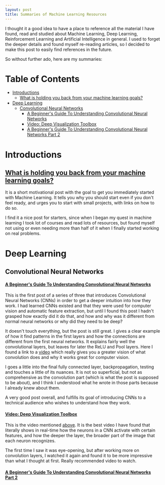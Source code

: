 ```yaml
---
layout: post
title: Summaries of Machine Learning Resources
---
```


I thought it a good idea to have a place to reference all the material I have found, read and studied about Machine Learning, Deep Learning, Reinforcement Learning and Artificial Intelligence in general. I used to forget the deeper details and found myself re-reading articles, so I decided to make this post to easily find references in the future.

So without further ado, here are my summaries:

# Table of Contents

<!-- MarkdownTOC autolink="true" bracket="round" depth="0" -->

- [Introductions](#introductions)
	- [What is holding you back from your machine learning goals?](#what-is-holding-you-back-from-your-machine-learning-goals)
- [Deep Learning](#deep-learning)
	- [Convolutional Neural Networks](#convolutional-neural-networks)
		- [A Beginner's Guide To Understanding Convolutional Neural Networks](#a-beginners-guide-to-understanding-convolutional-neural-networks)
		- [Video: Deep Visualization Toolbox](#video-deep-visualization-toolbox)
		- [A Beginner's Guide To Understanding Convolutional Neural Networks Part 2](#a-beginners-guide-to-understanding-convolutional-neural-networks-part-2)

<!-- /MarkdownTOC -->

# Introductions

## [What is holding you back from your machine learning goals?](http://machinelearningmastery.com/what-is-holding-you-back-from-your-machine-learning-goals/)

It is a short motivational post with the goal to get you immediately started with Machine Learning. It tells you why you should start even if you don't feel ready, and urges you to start with small projects, with links on how to do so. 

I find it a nice post for starters, since when I began my quest in machine learning I took lot of courses and read lots of resources, but found myself not using or even needing more than half of it when I finally started working on real problems.

# Deep Learning

## Convolutional Neural Networks

#### [A Beginner's Guide To Understanding Convolutional Neural Networks](https://adeshpande3.github.io/adeshpande3.github.io/A-Beginner's-Guide-To-Understanding-Convolutional-Neural-Networks/)

This is the first post of a series of three that introduces Convolutional Neural Networks (CNNs) in order to get a deeper intuition into how they work. I had learned CNNs existed and that they were used for computer vision and automatic feature extraction, but until I found this post I hadn't grasped how exactly did it do that, and how and why was it different from normal neural networks or why did they need to be deep?

It doesn't touch everything, but the post is still great. I gives a clear example of how it find patterns in the first layers and how the connections are different from the first neural networks. It explains fairly well the convolutional layers, but leaves for later the ReLU and Pool layers. Here I found a link to a [video](https://www.youtube.com/watch?v=AgkfIQ4IGaM) which really gives you a greater vision of what convolution does and why it works great for computer vision.

I goes a little into the final fully connected layer, backpropagation, testing and touches a little of its nuances. It is not so superficial, but not as comprehensive as the convolution part (which is what the post is supposed to be about), and I think I understood what he wrote in those parts because I already knew about them.

A very good post overall, and fulfills its goal of introducing CNNs to a technical audience who wishes to understand how they work.

#### [Video: Deep Visualization Toolbox](https://www.youtube.com/watch?v=AgkfIQ4IGaM)

This is the video mentioned [above](#a-beginners-guide-to-understanding-convolutional-neural-networks). It is the best video I have found that literally shows in real-time how the neurons in a CNN activate with certain features, and how the deeper the layer, the broader part of the image that each neuron recognizes.

The first time I saw it was eye-opening, but after working more on convolution layers, I watched it again and found it to be more impressive than what I thought at first. Really recommended video to watch.

#### [A Beginner's Guide To Understanding Convolutional Neural Networks Part 2](https://adeshpande3.github.io/adeshpande3.github.io/A-Beginner's-Guide-To-Understanding-Convolutional-Neural-Networks-Part-2/)

